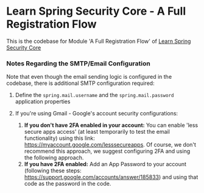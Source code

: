 # Learn Spring Security Core - A Full Registration Flow
This is the codebase for Module 'A Full Registration Flow' of [Learn Spring Security Core](https://bit.ly/github-lssc)

### Notes Regarding the SMTP/Email Configuration
Note that even though the email sending logic is configured in the codebase, there is additional SMTP configuration required:

1. Define the `spring.mail.username` and the `spring.mail.password` application properties

2. If you're using Gmail - Google's account security configurations:
    1. **If you don't have 2FA enabled in your account:** You can enable 'less secure apps access' (at least temporarily to test the email functionality) using this link: https://myaccount.google.com/lesssecureapps. Of course, we don't recommend this approach, we suggest configuring 2FA and using the following approach.
    2. **If you have 2FA enabled:** Add an App Password to your account (following these steps: https://support.google.com/accounts/answer/185833) and using that code as the password in the code.
